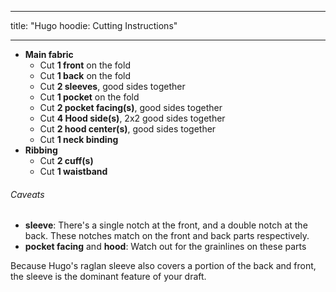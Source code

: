 ***

title: "Hugo hoodie: Cutting Instructions"

***

- **Main fabric**
  - Cut **1 front** on the fold
  - Cut **1 back** on the fold
  - Cut **2 sleeves**, good sides together
  - Cut **1 pocket** on the fold
  - Cut **2 pocket facing(s)**, good sides together
  - Cut **4 Hood side(s)**, 2x2 good sides together
  - Cut **2 hood center(s)**, good sides together
  - Cut **1 neck binding**
- **Ribbing**
  - Cut **2 cuff(s)**
  - Cut **1 waistband**

<Warning>

###### Caveats

- **sleeve**: There's a single notch at the front, and a double notch at the back. These notches match on the front and back parts respectively.
- **pocket facing** and **hood**: Watch out for the grainlines on these parts

Because Hugo's raglan sleeve also covers a portion of the back and front,
the sleeve is the dominant feature of your draft.

</Warning>
